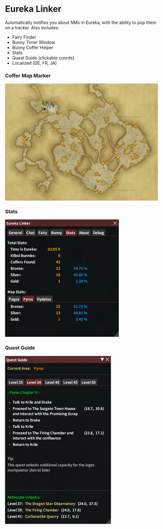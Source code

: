 # Eureka Linker
Automatically notifies you about NMs in Eureka, with the ability to pop them on a tracker.
Also includes:  
- Fairy Finder
- Bunny Timer Window
- Bunny Coffer Helper
- Stats
- Quest Guide (clickable coords)
- Localized (DE, FR, JA)

### Coffer Map Marker
![pyrosMap](EurekaTrackerAutoPopper/images/pyrosCoffers.png)

### Stats
![stats](EurekaTrackerAutoPopper/images/stats.png)

### Quest Guide
![quest](EurekaTrackerAutoPopper/images/quest.png)